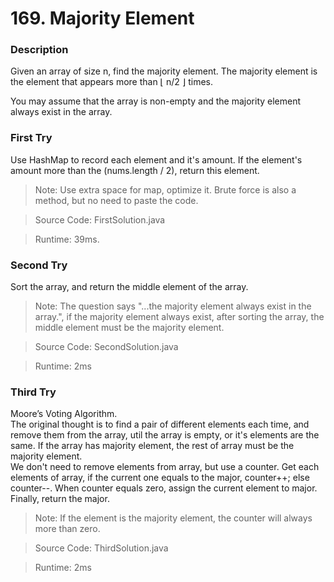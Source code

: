 # 169. Majority Element
### Description
Given an array of size n, find the majority element. The majority element is the element that appears more than ⌊ n/2 ⌋ times.

You may assume that the array is non-empty and the majority element always exist in the array.

### First Try
Use HashMap to record each element and it's amount. If the element's amount more than the (nums.length / 2), return this element.
>Note: Use extra space for map, optimize it. Brute force is also a method, but no need to paste the code.

> Source Code: FirstSolution.java

> Runtime: 39ms.

### Second Try
Sort the array, and return the middle element of the array.
>Note: The question says "...the majority element always exist in the array.", if the majority element always exist, after sorting the array, the middle element must be the majority element.

> Source Code: SecondSolution.java

>Runtime: 2ms

### Third Try
Moore’s Voting Algorithm. <br>
The original thought is to find a pair of different elements each time, and remove them from the array, util the array is empty, or it's elements are the same. If the array has majority element, the rest of array must be the majority element. <br>
We don't need to remove elements from array, but use a counter. Get each elements of array, if the current one equals to the major, counter++; else counter--. When counter equals zero, assign the current element to major. Finally, return the major.

>Note: If the element is the majority element, the counter will always more than zero.

> Source Code: ThirdSolution.java

>Runtime: 2ms
